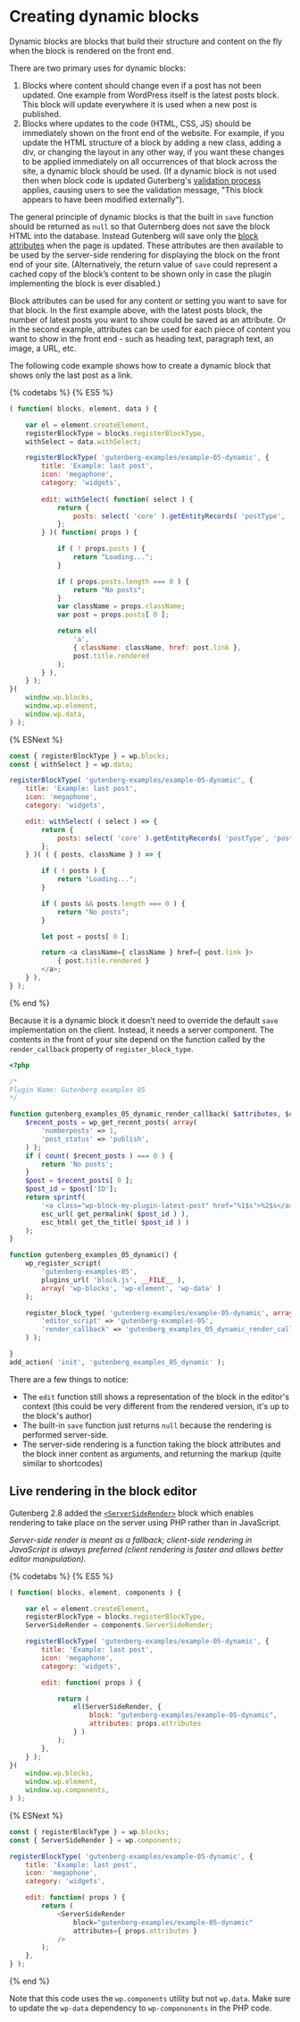 # Creating dynamic blocks

Dynamic blocks are blocks that build their structure and content on the fly when the block is rendered on the front end.

There are two primary uses for dynamic blocks:
1. Blocks where content should change even if a post has not been updated. One example from WordPress itself is the latest posts block. This block will update everywhere it is used when a new post is published.
2. Blocks where updates to the code (HTML, CSS, JS) should be immediately shown on the front end of the website. For example, if you update the HTML structure of a block by adding a new class, adding a div, or changing the layout in any other way, if you want these changes to be applied immediately on all occurrences of that block across the site, a dynamic block should be used. (If a dynamic block is not used then when block code is updated Guterberg's [validation process](https://developer.wordpress.org/block-editor/developers/block-api/block-edit-save/#validation) applies, causing users to see the validation message, "This block appears to have been modified externally").

The general principle of dynamic blocks is that the built in `save` function should be returned as `null` so that Guternberg does not save the block HTML into the database. Instead Gutenberg will save only the [block attributes](https://developer.wordpress.org/block-editor/developers/block-api/block-attributes/) when the page is updated.  These attributes are then available to be used by the server-side rendering for displaying the block on the front end of your site.  (Alternatively, the return value of `save` could represent a cached copy of the block’s content to be shown only in case the plugin implementing the block is ever disabled.)

Block attributes can be used for any content or setting you want to save for that block. In the first example above, with the latest posts block, the number of latest posts you want to show could be saved as an attribute. Or in the second example, attributes can be used for each piece of content you want to show in the front end - such as heading text, paragraph text, an image, a URL, etc.


The following code example shows how to create a dynamic block that shows only the last post as a link.

{% codetabs %}
{% ES5 %}
```js
( function( blocks, element, data ) {

	var el = element.createElement,
	registerBlockType = blocks.registerBlockType,
	withSelect = data.withSelect;

	registerBlockType( 'gutenberg-examples/example-05-dynamic', {
		title: 'Example: last post',
		icon: 'megaphone',
		category: 'widgets',
		
		edit: withSelect( function( select ) {
			return {
				posts: select( 'core' ).getEntityRecords( 'postType', 'post' )
			};
		} )( function( props ) {

			if ( ! props.posts ) {
				return "Loading...";
			}

			if ( props.posts.length === 0 ) {
				return "No posts";
			}
			var className = props.className;
			var post = props.posts[ 0 ];

			return el(
				'a',
				{ className: className, href: post.link },
				post.title.rendered
			);
		} ),
	} );
}(
	window.wp.blocks,
	window.wp.element,
	window.wp.data,
) );
```
{% ESNext %}
```js
const { registerBlockType } = wp.blocks;
const { withSelect } = wp.data;

registerBlockType( 'gutenberg-examples/example-05-dynamic', {
	title: 'Example: last post',
	icon: 'megaphone',
	category: 'widgets',

	edit: withSelect( ( select ) => {
		return {
			posts: select( 'core' ).getEntityRecords( 'postType', 'post' )
		};
	} )( ( { posts, className } ) => {

		if ( ! posts ) {
			return "Loading...";
		}

		if ( posts && posts.length === 0 ) {
			return "No posts";
		}

		let post = posts[ 0 ];

		return <a className={ className } href={ post.link }>
			{ post.title.rendered }
		</a>;
	} ),
} );
```
{% end %}

Because it is a dynamic block it doesn't need to override the default `save` implementation on the client. Instead, it needs a server component. The contents in the front of your site depend on the function called by the `render_callback` property of `register_block_type`.

```php
<?php

/*
Plugin Name: Gutenberg examples 05
*/

function gutenberg_examples_05_dynamic_render_callback( $attributes, $content ) {
	$recent_posts = wp_get_recent_posts( array(
		'numberposts' => 1,
		'post_status' => 'publish',
	) );
	if ( count( $recent_posts ) === 0 ) {
		return 'No posts';
	}
	$post = $recent_posts[ 0 ];
	$post_id = $post['ID'];
	return sprintf(
		'<a class="wp-block-my-plugin-latest-post" href="%1$s">%2$s</a>',
		esc_url( get_permalink( $post_id ) ),
		esc_html( get_the_title( $post_id ) )
	);
}

function gutenberg_examples_05_dynamic() {
	wp_register_script(
		'gutenberg-examples-05',
		plugins_url( 'block.js', __FILE__ ),
		array( 'wp-blocks', 'wp-element', 'wp-data' )
	);

	register_block_type( 'gutenberg-examples/example-05-dynamic', array(
		'editor_script' => 'gutenberg-examples-05',
		'render_callback' => 'gutenberg_examples_05_dynamic_render_callback'
	) );

}
add_action( 'init', 'gutenberg_examples_05_dynamic' );

```

There are a few things to notice:

* The `edit` function still shows a representation of the block in the editor's context (this could be very different from the rendered version, it's up to the block's author)
* The built-in `save` function just returns `null` because the rendering is performed server-side.
* The server-side rendering is a function taking the block attributes and the block inner content as arguments, and returning the markup (quite similar to shortcodes)

## Live rendering in the block editor

Gutenberg 2.8 added the [`<ServerSideRender>`](/packages/components/src/server-side-render) block which enables rendering to take place on the server using PHP rather than in JavaScript. 

*Server-side render is meant as a fallback; client-side rendering in JavaScript is always preferred (client rendering is faster and allows better editor manipulation).*

{% codetabs %}
{% ES5 %}
```js
( function( blocks, element, components ) {

	var el = element.createElement,
	registerBlockType = blocks.registerBlockType,
	ServerSideRender = components.ServerSideRender;

	registerBlockType( 'gutenberg-examples/example-05-dynamic', {
		title: 'Example: last post',
		icon: 'megaphone',
		category: 'widgets',

		edit: function( props ) {

			return (
				el(ServerSideRender, {
					block: "gutenberg-examples/example-05-dynamic",
					attributes: props.attributes
				} )
			);
		},
	} );
}(
	window.wp.blocks,
	window.wp.element,
	window.wp.components,
) );
```
{% ESNext %}
```js
const { registerBlockType } = wp.blocks;
const { ServerSideRender } = wp.components;

registerBlockType( 'gutenberg-examples/example-05-dynamic', {
	title: 'Example: last post',
	icon: 'megaphone',
	category: 'widgets',

	edit: function( props ) {
		return (
			<ServerSideRender
				block="gutenberg-examples/example-05-dynamic"
				attributes={ props.attributes }
			/>
		);
	},
} );
```
{% end %}

Note that this code uses the `wp.components` utility but not `wp.data`. Make sure to update the `wp-data` dependency to `wp-compononents` in the PHP code.
